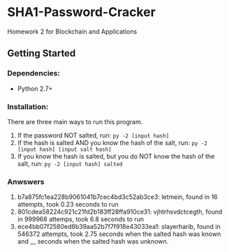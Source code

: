 # SHA1-Password-Cracker
Homework 2 for Blockchain and Applications
## Getting Started
### Dependencies:
* Python 2.7+
### Installation:
There are three main ways to run this program.
1. If the password NOT salted, run:
 `py -2 [input hash]`
1. If the hash is salted AND you know the hash of the salt, run: 
 `py -2 [input hash] [input salt hash]`
1. If you know the hash is salted, but you do NOT know the hash of the salt, run:
 `py -2 [input hash] salted`
### Anwswers
1. b7a875fc1ea228b9061041b7cec4bd3c52ab3ce3: letmein, found in 16 attempts, took 0.23 seconds to run
1. 801cdea58224c921c21fd2b183ff28ffa910ce31: vjhtrhsvdctcegth, found in 999968 attemps, took 6.8 seconds to run
1.  ece4bb07f2580ed8b39aa52b7f7f918e43033ea1: slayerharib, found in 546372 attempts, took 2.75 seconds when the salted hash was known and __ seconds when the salted hash was unknown.
